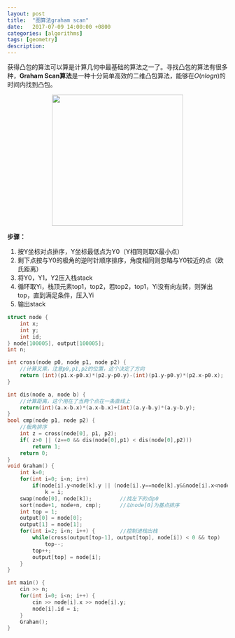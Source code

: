 ```yaml
---
layout: post
title:  "图算法graham scan"
date:   2017-07-09 14:00:00 +0800
categories: [algorithms]
tags: [geometry]
description: 
---
```


获得凸包的算法可以算是计算几何中最基础的算法之一了。寻找凸包的算法有很多种，**Graham Scan算法**是一种十分简单高效的二维凸包算法，能够在$O(nlogn)$的时间内找到凸包。

<center>
<img src="{{ site.baseurl }}/assets/pic/9_04.gif" height="300px" >
</center>

**步骤：**
1. 按Y坐标对点排序，Y坐标最低点为Y0（Y相同则取X最小点）
1. 剩下点按与Y0的极角的逆时针顺序排序，角度相同则忽略与Y0较近的点（欧氏距离）
1. 将Y0，Y1，Y2压入栈stack
1. 循环取Yi，栈顶元素top1，top2，若top2，top1，Yi没有向左转，则弹出top，直到满足条件，压入Yi
1. 输出stack


~~~cpp
struct node {
    int x;
    int y;
    int id;
} node[100005], output[100005];
int n;

int cross(node p0, node p1, node p2) {
    //计算叉乘，注意p0,p1,p2的位置，这个决定了方向
    return (int)(p1.x-p0.x)*(p2.y-p0.y)-(int)(p1.y-p0.y)*(p2.x-p0.x);
}

int dis(node a, node b) {
    //计算距离，这个用在了当两个点在一条直线上
    return(int)(a.x-b.x)*(a.x-b.x)+(int)(a.y-b.y)*(a.y-b.y);
}
bool cmp(node p1, node p2) {
    //极角排序
    int z = cross(node[0], p1, p2);
    if( z>0 || (z==0 && dis(node[0],p1) < dis(node[0],p2)))
        return 1;
    return 0;
}
void Graham() {
    int k=0;
    for(int i=0; i<n; i++)
        if(node[i].y<node[k].y || (node[i].y==node[k].y&&node[i].x<node[k].x))
            k = i;
    swap(node[0], node[k]);         //找左下的点p0
    sort(node+1, node+n, cmp);      //以node[0]为基点排序
    int top = 1;
    output[0] = node[0];
    output[1] = node[1];
    for(int i=2; i<n; i++) {        //控制进栈出栈
        while(cross(output[top-1], output[top], node[i]) < 0 && top)
            top--;
        top++;
        output[top] = node[i];
    }
}

int main() {
    cin >> n;
    for(int i=0; i<n; i++) {
        cin >> node[i].x >> node[i].y;
        node[i].id = i;
    }
    Graham();
}
~~~
